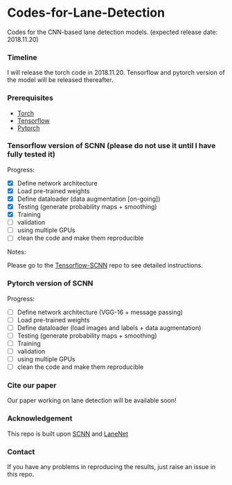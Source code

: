# Codes-for-Lane-Detection
Codes for the CNN-based lane detection models. (expected release date: 2018.11.20)

### Timeline
I will release the torch code in 2018.11.20. Tensorflow and pytorch version of the model will be released thereafter.

### Prerequisites
- [Torch](http://torch.ch/docs/getting-started.html)
- [Tensorflow](https://www.tensorflow.org/)
- [Pytorch](https://pytorch.org/)

### Tensorflow version of SCNN (please do not use it until I have fully tested it)

Progress:
- [x] Define network architecture
- [x] Load pre-trained weights
- [x] Define dataloader (data augmentation [on-going])
- [x] Testing (generate probability maps + smoothing)
- [x] Training
- [ ] validation
- [ ] using multiple GPUs
- [ ] clean the code and make them reproducible

Notes:

Please go to the [Tensorflow-SCNN](https://github.com/cardwing/Codes-for-Lane-Detection/tree/master/Tensorflow-SCNN) repo to see detailed instructions. 

### Pytorch version of SCNN

Progress:
- [ ] Define network architecture (VGG-16 + message passing)
- [ ] Load pre-trained weights
- [ ] Define dataloader (load images and labels + data augmentation)
- [ ] Testing (generate probability maps + smoothing)
- [ ] Training
- [ ] validation
- [ ] using multiple GPUs
- [ ] clean the code and make them reproducible

### Cite our paper
Our paper working on lane detection will be available soon!

### Acknowledgement
This repo is built upon [SCNN](https://github.com/XingangPan/SCNN) and [LaneNet](https://github.com/MaybeShewill-CV/lanenet-lane-detection)

### Contact
If you have any problems in reproducing the results, just raise an issue in this repo.

